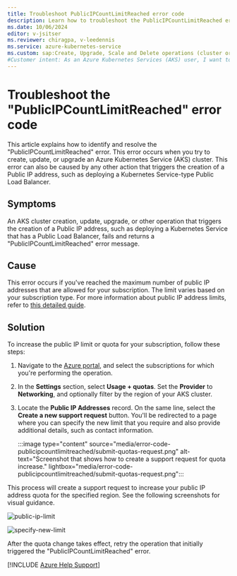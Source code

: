 ```yaml
---
title: Troubleshoot PublicIPCountLimitReached error code
description: Learn how to troubleshoot the PublicIPCountLimitReached error when you try to upgrade an Azure Kubernetes Service cluster.
ms.date: 10/06/2024
editor: v-jsitser
ms.reviewer: chiragpa, v-leedennis
ms.service: azure-kubernetes-service
ms.custom: sap:Create, Upgrade, Scale and Delete operations (cluster or nodepool)
#Customer intent: As an Azure Kubernetes Services (AKS) user, I want to troubleshoot an Azure Kubernetes Service cluster upgrade that failed because of a PublicIPCountLimitReached error so that I can upgrade the cluster successfully.
---
```


# Troubleshoot the "PublicIPCountLimitReached" error code

This article explains how to identify and resolve the "PublicIPCountLimitReached" error. This error occurs when you try to create, update, or upgrade an Azure Kubernetes Service (AKS) cluster. This error can also be caused by any other action that triggers the creation of a Public IP address, such as deploying a Kubernetes Service-type Public Load Balancer.

## Symptoms

An AKS cluster creation, update, upgrade, or other operation that triggers the creation of a Public IP address, such as deploying a Kubernetes Service that has a Public Load Balancer, fails and returns a "PublicIPCountLimitReached" error message.

## Cause

This error occurs if you've reached the maximum number of public IP addresses that are allowed for your subscription. The limit varies based on your subscription type. For more information about public IP address limits, refer to [this detailed guide](/azure/azure-resource-manager/management/azure-subscription-service-limits#publicip-address).

## Solution

To increase the public IP limit or quota for your subscription, follow these steps:

1. Navigate to the [Azure portal](https://portal.azure.com/#view/Microsoft_Azure_Billing/SubscriptionsBladeV2), and select the subscriptions for which you're performing the operation.
2. In the **Settings** section, select **Usage + quotas**. Set the **Provider** to **Networking**, and optionally filter by the region of your AKS cluster.
3. Locate the **Public IP Addresses** record. On the same line, select the **Create a new support request** button. You'll be redirected to a page where you can specify the new limit that you require and also provide additional details, such as contact information.

   :::image type="content" source="media/error-code-publicipcountlimitreached/submit-quotas-request.png" alt-text="Screenshot that shows how to create a support request for quota increase." lightbox="media/error-code-publicipcountlimitreached/submit-quotas-request.png":::

This process will create a support request to increase your public IP address quota for the specified region. See the following screenshots for visual guidance.

![public-ip-limit](https://github.com/user-attachments/assets/85e93fa0-e151-4410-99b3-13410b4049b1)

![specify-new-limit](https://github.com/user-attachments/assets/de006bb5-e5c3-4c7e-91db-3a89b2991450)

After the quota change takes effect, retry the operation that initially triggered the "PublicIPCountLimitReached" error.

[!INCLUDE [Azure Help Support](../../../includes/azure-help-support.md)]
